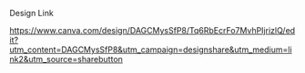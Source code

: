 Design Link

https://www.canva.com/design/DAGCMysSfP8/Tq6RbEcrFo7MvhPIjrizlQ/edit?utm_content=DAGCMysSfP8&utm_campaign=designshare&utm_medium=link2&utm_source=sharebutton
